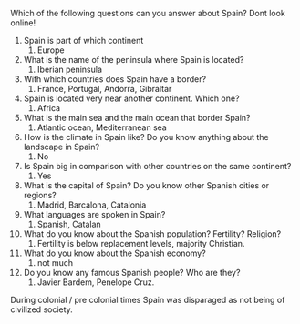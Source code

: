 Which of the following questions can you answer about Spain? Dont look online!
1. Spain is part of which continent
	1. Europe
2. What is the name of the peninsula where Spain is located?
	1. Iberian peninsula
3. With which countries does Spain have a border?
	1. France, Portugal, Andorra, Gibraltar
4. Spain is located very near another continent. Which one?
	1. Africa
5. What is the main sea and the main ocean that border Spain?
	1. Atlantic ocean, Mediterranean sea
6. How is the climate in Spain like? Do you know anything about the landscape in Spain?
	1. No
7. Is Spain big in comparison with other countries on the same continent?
	1. Yes
8. What is the capital of Spain? Do you know other Spanish cities or regions?
	1. Madrid, Barcalona, Catalonia
9. What languages are spoken in Spain?
	1. Spanish, Catalan
10. What do you know about the Spanish population? Fertility? Religion?
	1. Fertility is below replacement levels, majority Christian.
11. What do you know about the Spanish economy?
	1. not much
12. Do you know any famous Spanish people? Who are they?
	1. Javier Bardem, Penelope Cruz.


During colonial / pre colonial times Spain was disparaged as not being of civilized society.